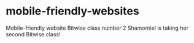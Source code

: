 # mobile-friendly-websites
Mobile-friendly website Bitwise class number 2
Shamontiel is taking her second Bitwise class!
